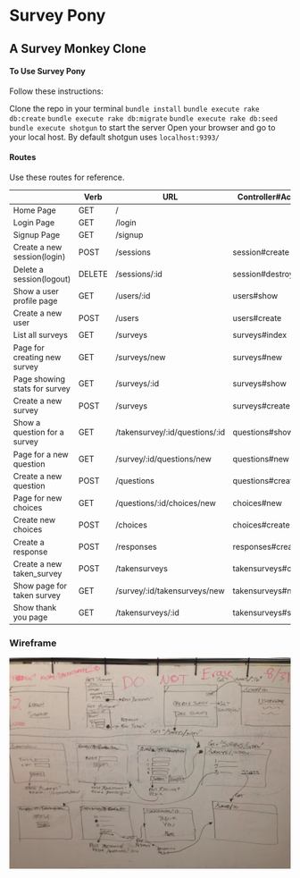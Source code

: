 # Survey Pony
## A Survey Monkey Clone

#### To Use Survey Pony

Follow these instructions:

Clone the repo in your terminal
`bundle install` 
`bundle execute rake db:create`
`bundle execute rake db:migrate`
`bundle execute rake db:seed`
`bundle execute shotgun` to start the server
Open your browser and go to your local host. By default shotgun uses `localhost:9393/`

#### Routes
Use these routes for reference.

|                               | Verb   | URL                            | Controller#Action   |
|-------------------------------|--------|--------------------------------|---------------------|
| Home Page                     | GET    | /                              |                     |
| Login Page                    | GET    | /login                         |                     |
| Signup Page                   | GET    | /signup                        |                     |
| Create a new session(login)   | POST   | /sessions                      | session#create      |
| Delete a session(logout)      | DELETE | /sessions/:id                  | session#destroy     |
| Show a user profile page      | GET    | /users/:id                     | users#show          |
| Create a new user             | POST   | /users                         | users#create        |
| List all surveys              | GET    | /surveys                       | surveys#index       |
| Page for creating new survey  | GET    | /surveys/new                   | surveys#new         |
| Page showing stats for survey | GET    | /surveys/:id                   | surveys#show        |
| Create a new survey           | POST   | /surveys                       | surveys#create      |
| Show a question for a survey  | GET    | /takensurvey/:id/questions/:id | questions#show      |
| Page for a new question       | GET    | /survey/:id/questions/new      | questions#new       |
| Create a new question         | POST   | /questions                     | questions#create    |
| Page for new choices          | GET    | /questions/:id/choices/new     | choices#new         |
| Create new choices            | POST   | /choices                       | choices#create      |
| Create a response             | POST   | /responses                     | responses#create    |
| Create a new taken_survey     | POST   | /takensurveys                  | takensurveys#create |
| Show page for taken survey    | GET    | /survey/:id/takensurveys/new   | takensurveys#new    |
| Show thank you page           | GET    | /takensurveys/:id              | takensurveys#show   |

### Wireframe

![](wireframe.jpg)
